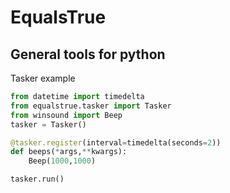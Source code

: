# EqualsTrue

## General tools for python 
Tasker example

```python
from datetime import timedelta
from equalstrue.tasker import Tasker
from winsound import Beep
tasker = Tasker()

@tasker.register(interval=timedelta(seconds=2))
def beeps(*args,**kwargs):
    Beep(1000,1000)

tasker.run()
```


